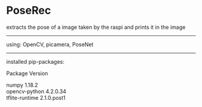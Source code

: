 # PoseRec
extracts the pose of a image taken by the raspi and prints it in the image
--- -------
using:
OpenCV, picamera, PoseNet
--- ---
installed pip-packages:

Package        Version

numpy          1.18.2     
opencv-python  4.2.0.34   
tflite-runtime 2.1.0.post1
